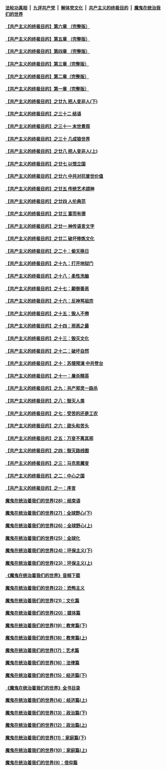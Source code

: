 ####  [法轮功真相](../../../../basic/blob/master/README.md?t=06011931) &nbsp;|&nbsp; [九评共产党](../../../../9ping.md/blob/master/README.md?t=06011931) &nbsp;|&nbsp; [解体党文化](../../../../jtdwh.md/blob/master/README.md?t=06011931)  &nbsp;|&nbsp; [共产主义的终极目的](../../../../gczydzjmd.md/blob/master/README.md?t=06011931) &nbsp;|&nbsp; [魔鬼在统治我们的世界](../../../../mgztzwmdsj.md/blob/master/README.md?t=06011931) 

#### [【共产主义的终极目的】第六章 （完整版）](../pages/nsc422/n11428913.md?t=06011931) 

#### [【共产主义的终极目的】第五章 （完整版）](../pages/nsc422/n11428912.md?t=06011931) 

#### [【共产主义的终极目的】第四章 （完整版）](../pages/nsc422/n11428907.md?t=06011931) 

#### [【共产主义的终极目的】第三章（完整版）](../pages/nsc422/n11428848.md?t=06011931) 

#### [【共产主义的终极目的】第二章（完整版）](../pages/nsc422/n11428831.md?t=06011931) 

#### [【共产主义的终极目的】第一章（完整版）](../pages/nsc422/n11417651.md?t=06011931) 

#### [【共产主义的终极目的】之廿九 把人变非人(下)](../pages/nsc422/n11344140.md?t=06011931) 

#### [【共产主义的终极目的】之三十二 结语](../pages/nsc422/n11360535.md?t=06011931) 

#### [【共产主义的终极目的】之三十一 末世景观](../pages/nsc422/n11351129.md?t=06011931) 

#### [【共产主义的终极目的】之三十 几成狼世界](../pages/nsc422/n11348280.md?t=06011931) 

#### [【共产主义的终极目的】之廿八 把人变非人(上)](../pages/nsc422/n11340492.md?t=06011931) 

#### [【共产主义的终极目的】之廿七 以恨立国](../pages/nsc422/n11336944.md?t=06011931) 

#### [【共产主义的终极目的】之廿六 中共对抗普世价值](../pages/nsc422/n11324785.md?t=06011931) 

#### [【共产主义的终极目的】之廿五 传统艺术颂神](../pages/nsc422/n11296396.md?t=06011931) 

#### [【共产主义的终极目的】之廿四 人伦典范](../pages/nsc422/n11296397.md?t=06011931) 

#### [【共产主义的终极目的】之廿三 富而有德](../pages/nsc422/n11283598.md?t=06011931) 

#### [【共产主义的终极目的】之廿一 神传语言文字](../pages/nsc422/n11263265.md?t=06011931) 

#### [【共产主义的终极目的】之廿二 破坏修炼文化](../pages/nsc422/n11245728.md?t=06011931) 

#### [【共产主义的终极目的】之二十：偷天换日](../pages/nsc422/n11238846.md?t=06011931) 

#### [【共产主义的终极目的】之十九：打开地狱门](../pages/nsc422/n11206376.md?t=06011931) 

#### [【共产主义的终极目的】之十八：柔性洗脑](../pages/nsc422/n11199994.md?t=06011931) 

#### [【共产主义的终极目的】之十七：颠倒善恶](../pages/nsc422/n11179782.md?t=06011931) 

#### [【共产主义的终极目的】之十六：反神骂祖宗](../pages/nsc422/n11166798.md?t=06011931) 

#### [【共产主义的终极目的】之十五：毁人不倦](../pages/nsc422/n11166792.md?t=06011931) 

#### [【共产主义的终极目的】之十四：邪恶之最](../pages/nsc422/n11150249.md?t=06011931) 

#### [【共产主义的终极目的】之十三：毁灭文化](../pages/nsc422/n11135227.md?t=06011931) 

#### [【共产主义的终极目的】之十二：破坏自然](../pages/nsc422/n11135214.md?t=06011931) 

#### [【共产主义的终极目的】之十：苏俄预演 中共登台](../pages/nsc422/n11118424.md?t=06011931) 

#### [【共产主义的终极目的】之十一：屠杀精英](../pages/nsc422/n11118442.md?t=06011931) 

#### [【共产主义的终极目的】之九：共产邪灵一路杀](../pages/nsc422/n11114139.md?t=06011931) 

#### [【共产主义的终极目的】之八：毁灭人类](../pages/nsc422/n11108503.md?t=06011931) 

#### [【共产主义的终极目的】之七：受苦的还是工农](../pages/nsc422/n11101809.md?t=06011931) 

#### [【共产主义的终极目的】之六：甜头和苦头](../pages/nsc422/n11096971.md?t=06011931) 

#### [【共产主义的终极目的】之五：万变不离其邪](../pages/nsc422/n11091285.md?t=06011931) 

#### [【共产主义的终极目的】之四：毁灭路线图](../pages/nsc422/n11086284.md?t=06011931) 

#### [【共产主义的终极目的】之三：马克思魔变](../pages/nsc422/n11061941.md?t=06011931) 

#### [【共产主义的终极目的】之二：中心之国](../pages/nsc422/n11047728.md?t=06011931) 

#### [【共产主义的终极目的】之一：序言](../pages/nsc422/n11086077.md?t=06011931) 

#### [魔鬼在统治着我们的世界(28)：结束语](../pages/nsc422/n10936246.md?t=06011931) 

#### [魔鬼在统治着我们的世界(27)：全球野心(下)](../pages/nsc422/n10928319.md?t=06011931) 

#### [魔鬼在统治着我们的世界(26)：全球野心(上)](../pages/nsc422/n10900318.md?t=06011931) 

#### [魔鬼在统治着我们的世界(25)：全球化](../pages/nsc422/n10788205.md?t=06011931) 

#### [魔鬼在统治着我们的世界(24)：环保主义(下)](../pages/nsc422/n10695307.md?t=06011931) 

#### [魔鬼在统治着我们的世界(23)：环保主义(上)](../pages/nsc422/n10688613.md?t=06011931) 

#### [《魔鬼在统治着我们的世界》音频下载](../pages/nsc422/n10635553.md?t=06011931) 

#### [魔鬼在统治着我们的世界(22)：恐怖主义](../pages/nsc422/n10614727.md?t=06011931) 

#### [魔鬼在统治着我们的世界(21)：文化篇](../pages/nsc422/n10597706.md?t=06011931) 

#### [魔鬼在统治着我们的世界(20)：媒体篇](../pages/nsc422/n10586579.md?t=06011931) 

#### [魔鬼在统治着我们的世界(19)：教育篇(下)](../pages/nsc422/n10564808.md?t=06011931) 

#### [魔鬼在统治着我们的世界(18)：教育篇(上)](../pages/nsc422/n10526970.md?t=06011931) 

#### [魔鬼在统治着我们的世界(17)：艺术篇](../pages/nsc422/n10499093.md?t=06011931) 

#### [魔鬼在统治着我们的世界(16)：法律篇](../pages/nsc422/n10485969.md?t=06011931) 

#### [魔鬼在统治着我们的世界(15)：经济篇(下)](../pages/nsc422/n10469975.md?t=06011931) 

#### [《魔鬼在统治着我们的世界》全书目录](../pages/nsc422/n10464261.md?t=06011931) 

#### [魔鬼在统治着我们的世界(14)：经济篇(上)](../pages/nsc422/n10457370.md?t=06011931) 

#### [魔鬼在统治着我们的世界(13)：政治篇(下)](../pages/nsc422/n10448270.md?t=06011931) 

#### [魔鬼在统治着我们的世界(12)：政治篇(上)](../pages/nsc422/n10444576.md?t=06011931) 

#### [魔鬼在统治着我们的世界(11)：家庭篇(下)](../pages/nsc422/n10440961.md?t=06011931) 

#### [魔鬼在统治着我们的世界(10)：家庭篇(上)](../pages/nsc422/n10435448.md?t=06011931) 

#### [魔鬼在统治着我们的世界(9)：信仰篇](../pages/nsc422/n10432159.md?t=06011931) 

